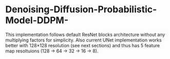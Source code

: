# Denoising-Diffusion-Probabilistic-Model-DDPM-
This implementation follows default ResNet blocks architecture without any multiplying factors for simplicity. Also current UNet implementation works better with 128×128 resolution (see next sections) and thus has 5 feature map resoltuions (128 → 64 → 32 → 16 → 8). 
